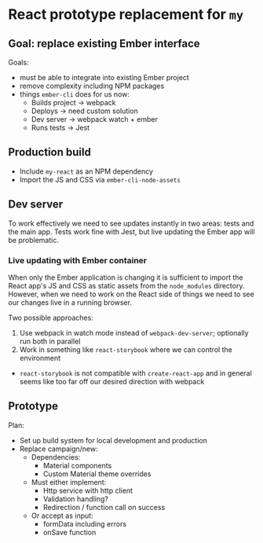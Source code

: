 # React prototype replacement for `my`

## Goal: replace existing Ember interface

Goals:

- must be able to integrate into existing Ember project
- remove complexity including NPM packages
- things `ember-cli` does for us now:
  - Builds project -> webpack
  - Deploys -> need custom solution
  - Dev server -> webpack watch + ember
  - Runs tests -> Jest

## Production build

- Include `my-react` as an NPM dependency
- Import the JS and CSS via `ember-cli-node-assets`

## Dev server

To work effectively we need to see updates instantly in two areas: tests and the main app. Tests work fine with Jest,
but live updating the Ember app will be problematic.

### Live updating with Ember container

When only the Ember application is changing it is sufficient to import the React app's JS and CSS as static assets from
the `node_modules` directory. However, when we need to work on the React side of things we need to see our changes live
in a running browser.

Two possible approaches:

1. Use webpack in watch mode instead of `webpack-dev-server`; optionally run both in parallel
2. Work in something like `react-storybook` where we can control the environment
  - `react-storybook` is not compatible with `create-react-app` and in general seems like too far off our desired
    direction with webpack

## Prototype

Plan:

  - Set up build system for local development and production
  - Replace campaign/new:
    - Dependencies:
      - Material components
      - Custom Material theme overrides
    - Must either implement:
      - Http service with http client
      - Validation handling?
      - Redirection / function call on success
    - Or accept as input:
      - formData including errors
      - onSave function
